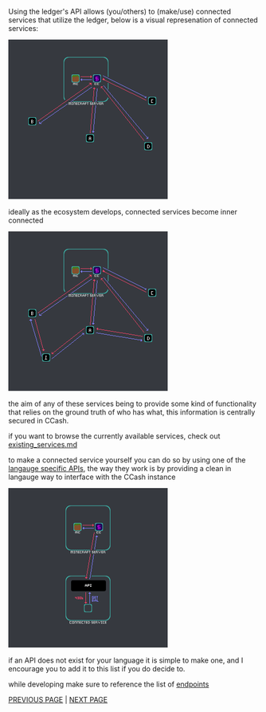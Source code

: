Using the ledger's API allows (you/others) to (make/use) connected services that utilize the ledger, below is a visual represenation of connected services:

![image](connected_a.png)

ideally as the ecosystem develops, connected services become inner connected

![image](connected_b.png)

the aim of any of these services being to provide some kind of functionality that relies on the ground truth of who has what, this information is centrally secured in CCash.

if you want to browse the currently available services, check out [existing_services.md](../existing_services.md)

to make a connected service yourself you can do so by using one of the [langauge specific APIs](APIs.md), the way they work is by providing a clean in langauge way to interface with the CCash instance

![image](connected_c.png)

if an API does not exist for your language it is simple to make one, and I encourage you to add it to this list if you do decide to.

while developing make sure to reference the list of [endpoints](endpoints.md)

[PREVIOUS PAGE](../../contributors.md) | [NEXT PAGE](APIs.md)